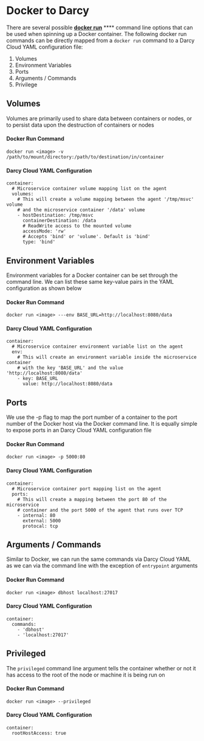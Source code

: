 # Docker to Darcy

There are several possible [**docker run**](https://docs.docker.com/engine/reference/commandline/run/) **** command line options that can be used when spinning up a Docker container. The following docker run commands can be directly mapped from a `docker run` command to a Darcy Cloud YAML configuration file:

1. Volumes
2. Environment Variables
3. Ports
4. Arguments / Commands
5. Privilege

## Volumes

Volumes are primarily used to share data between containers or nodes, or to persist data upon the destruction of containers or nodes

#### **Docker Run Command**

```
docker run <image> -v /path/to/mount/directory:/path/to/destination/in/container
```

#### **Darcy Cloud YAML Configuration**

```
container:
  # Microservice container volume mapping list on the agent
  volumes:
    # This will create a volume mapping between the agent '/tmp/msvc' volume 
    # and the microservice container '/data' volume
    - hostDestination: /tmp/msvc
      containerDestination: /data
      # ReadWrite access to the mounted volume
      accessMode: 'rw'
      # Accepts 'bind' or 'volume'. Default is 'bind'
      type: 'bind'
```

## Environment Variables

Environment variables for a Docker container can be set through the command line. We can list these same key-value pairs in the YAML configuration as shown below

#### **Docker Run Command**

```
docker run <image> ---env BASE_URL=http://localhost:8080/data
```

#### **Darcy Cloud YAML Configuration**

```
container:
  # Microservice container environment variable list on the agent
  env:
    # This will create an environment variable inside the microservice container 
    # with the key 'BASE_URL' and the value 'http://localhost:8080/data'
    - key: BASE_URL
      value: http://localhost:8080/data
```

## Ports

We use the -p flag to map the port number of a container to the port number of the Docker host via the Docker command line. It is equally simple to expose ports in an Darcy Cloud YAML configuration file

#### **Docker Run Command**

```
docker run <image> -p 5000:80
```

#### **Darcy Cloud YAML Configuration**

```
container:
  # Microservice container port mapping list on the agent
  ports:
    # This will create a mapping between the port 80 of the microservice 
    # container and the port 5000 of the agent that runs over TCP
    - internal: 80
      external: 5000
      protocal: tcp
```

## Arguments / Commands

Similar to Docker, we can run the same commands via Darcy Cloud YAML as we can via the command line with the exception of `entrypoint` arguments

#### **Docker Run Command**

```
docker run <image> dbhost localhost:27017
```

#### **Darcy Cloud YAML Configuration**

```
container:
  commands:
    - 'dbhost'
    - 'localhost:27017'
```

## Privileged

The `privileged` command line argument tells the container whether or not it has access to the root of the node or machine it is being run on

#### **Docker Run Command**

```
docker run <image> --privileged
```

#### **Darcy Cloud YAML Configuration**

```
container:
  rootHostAccess: true
```
